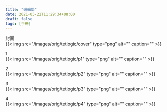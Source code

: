 ```yaml
---
title: "邏輯學"
date: 2021-05-22T11:29:34+08:00
draft: false
tags: [手冊]
---
```

封面  
{{< img src="/images/orig/tetlogic/cover" type="png" alt="" caption="" >}}
  
1  
{{< img src="/images/orig/tetlogic/p1" type="png" alt="" caption="" >}}

2  
{{< img src="/images/orig/tetlogic/p2" type="png" alt="" caption="" >}}

3  
{{< img src="/images/orig/tetlogic/p3" type="png" alt="" caption="" >}}

4  
{{< img src="/images/orig/tetlogic/p4" type="png" alt="" caption="" >}}